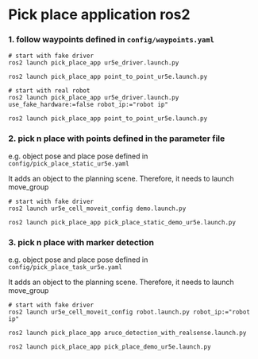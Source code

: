 # Pick place application ros2

### 1. follow waypoints defined in `config/waypoints.yaml`

```
# start with fake driver
ros2 launch pick_place_app ur5e_driver.launch.py

ros2 launch pick_place_app point_to_point_ur5e.launch.py
```

```
# start with real robot
ros2 launch pick_place_app ur5e_driver.launch.py use_fake_hardware:=false robot_ip:="robot ip"

ros2 launch pick_place_app point_to_point_ur5e.launch.py
```

### 2. pick n place with points defined in the parameter file
e.g. object pose and place pose defined in `config/pick_place_static_ur5e.yaml`

It adds an object to the planning scene. Therefore, it needs to launch move_group

```
# start with fake driver
ros2 launch ur5e_cell_moveit_config demo.launch.py

ros2 launch pick_place_app pick_place_static_demo_ur5e.launch.py
```

### 3. pick n place with marker detection
e.g. object pose and place pose defined in `config/pick_place_task_ur5e.yaml`

It adds an object to the planning scene. Therefore, it needs to launch move_group

```
# start with fake driver
ros2 launch ur5e_cell_moveit_config robot.launch.py robot_ip:="robot ip"

ros2 launch pick_place_app aruco_detection_with_realsense.launch.py

ros2 launch pick_place_app pick_place_demo_ur5e.launch.py
```
